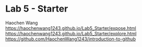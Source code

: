 # Lab 5 - Starter
Haochen Wang  
https://haochenwang1243.github.io/Lab5_Starter/expose.html  
https://haochenwang1243.github.io/Lab5_Starter/explore.html  
https://github.com/HaochenWang1243/introduction-to-github  

